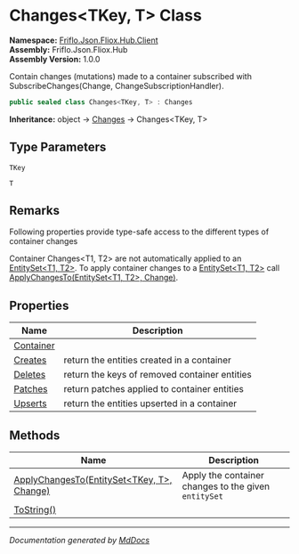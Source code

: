 ﻿<!--  
  <auto-generated>   
    The contents of this file were generated by a tool.  
    Changes to this file may be list if the file is regenerated  
  </auto-generated>   
-->

# Changes\<TKey, T\> Class

**Namespace:** [Friflo.Json.Fliox.Hub.Client](../index.md)  
**Assembly:** Friflo.Json.Fliox.Hub  
**Assembly Version:** 1.0.0

Contain  changes (mutations) made to a container subscribed with SubscribeChanges(Change, ChangeSubscriptionHandler).

```csharp
public sealed class Changes<TKey, T> : Changes
```

**Inheritance:** object → [Changes](../Changes/index.md) → Changes\<TKey, T\>

## Type Parameters

`TKey`

`T`

## Remarks

Following properties provide type\-safe access to the different types of container changes 

Container Changes\<T1, T2\> are not automatically applied to an [EntitySet\<T1, T2\>](../EntitySet-2/index.md). To apply container changes to a [EntitySet\<T1, T2\>](../EntitySet-2/index.md) call [ApplyChangesTo(EntitySet\<T1, T2\>, Change)](methods/ApplyChangesTo.md).

## Properties

| Name                                 | Description                                     |
| ------------------------------------ | ----------------------------------------------- |
| [Container](properties/Container.md) |                                                 |
| [Creates](properties/Creates.md)     |  return the entities created in a container     |
| [Deletes](properties/Deletes.md)     |  return the keys of removed container entities  |
| [Patches](properties/Patches.md)     |  return patches applied to container entities   |
| [Upserts](properties/Upserts.md)     |  return the entities upserted in a container    |

## Methods

| Name                                                                      | Description                                           |
| ------------------------------------------------------------------------- | ----------------------------------------------------- |
| [ApplyChangesTo(EntitySet\<TKey, T\>, Change)](methods/ApplyChangesTo.md) |  Apply the container changes to the given `entitySet` |
| [ToString()](methods/ToString.md)                                         |                                                       |

___

*Documentation generated by [MdDocs](https://github.com/ap0llo/mddocs)*
